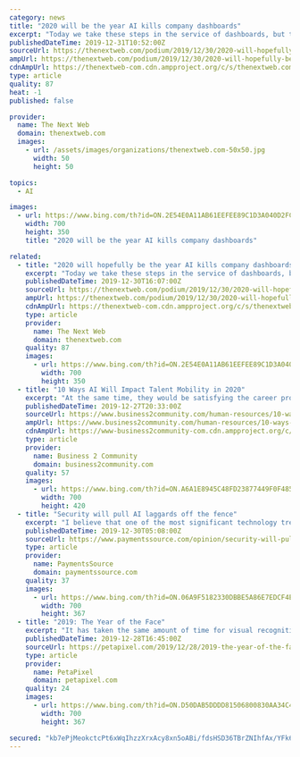 ```yaml
---
category: news
title: "2020 will be the year AI kills company dashboards"
excerpt: "Today we take these steps in the service of dashboards, but the same effort can move us beyond them. Well-structured and well-defined metrics are the perfect training place for AI to learn what’s important so it can provide smart alerts. It’s the foundation that will make business information “push” instead of “pull.” It’s the ..."
publishedDateTime: 2019-12-31T10:52:00Z
sourceUrl: https://thenextweb.com/podium/2019/12/30/2020-will-hopefully-be-the-year-ai-kills-company-dashboards/
ampUrl: https://thenextweb.com/podium/2019/12/30/2020-will-hopefully-be-the-year-ai-kills-company-dashboards/amp/
cdnAmpUrl: https://thenextweb-com.cdn.ampproject.org/c/s/thenextweb.com/podium/2019/12/30/2020-will-hopefully-be-the-year-ai-kills-company-dashboards/amp/
type: article
quality: 87
heat: -1
published: false

provider:
  name: The Next Web
  domain: thenextweb.com
  images:
    - url: /assets/images/organizations/thenextweb.com-50x50.jpg
      width: 50
      height: 50

topics:
  - AI

images:
  - url: https://www.bing.com/th?id=ON.2E54E0A11AB61EEFEE89C1D3A040D2FC
    width: 700
    height: 350
    title: "2020 will be the year AI kills company dashboards"

related:
  - title: "2020 will hopefully be the year AI kills company dashboards"
    excerpt: "Today we take these steps in the service of dashboards, but the same effort can move us beyond them. Well-structured and well-defined metrics are the perfect training place for AI to learn what’s important so it can provide smart alerts. It’s the foundation that will make business information “push” instead of “pull.” It’s the ..."
    publishedDateTime: 2019-12-30T16:07:00Z
    sourceUrl: https://thenextweb.com/podium/2019/12/30/2020-will-hopefully-be-the-year-ai-kills-company-dashboards/
    ampUrl: https://thenextweb.com/podium/2019/12/30/2020-will-hopefully-be-the-year-ai-kills-company-dashboards/amp/
    cdnAmpUrl: https://thenextweb-com.cdn.ampproject.org/c/s/thenextweb.com/podium/2019/12/30/2020-will-hopefully-be-the-year-ai-kills-company-dashboards/amp/
    type: article
    provider:
      name: The Next Web
      domain: thenextweb.com
    quality: 87
    images:
      - url: https://www.bing.com/th?id=ON.2E54E0A11AB61EEFEE89C1D3A040D2FC
        width: 700
        height: 350
  - title: "10 Ways AI Will Impact Talent Mobility in 2020"
    excerpt: "At the same time, they would be satisfying the career progression aspiration of their employees. Research says that AI can help optimize this process. AI technologies can overcome the mobility challenges that are holding an organization back. This technology can help the HR team find better skill matches, tap a larger pool of internal talent ..."
    publishedDateTime: 2019-12-27T20:33:00Z
    sourceUrl: https://www.business2community.com/human-resources/10-ways-ai-will-impact-talent-mobility-in-2020-02271289
    ampUrl: https://www.business2community.com/human-resources/10-ways-ai-will-impact-talent-mobility-in-2020-02271289/amp
    cdnAmpUrl: https://www-business2community-com.cdn.ampproject.org/c/s/www.business2community.com/human-resources/10-ways-ai-will-impact-talent-mobility-in-2020-02271289/amp
    type: article
    provider:
      name: Business 2 Community
      domain: business2community.com
    quality: 57
    images:
      - url: https://www.bing.com/th?id=ON.A6A1E8945C48FD23877449F0F485D227
        width: 700
        height: 420
  - title: "Security will pull AI laggards off the fence"
    excerpt: "I believe that one of the most significant technology trends that will impact the financial services industry in 2020 will be the growing adoption of artificial intelligence (AI). However, even as financial institutions, issuers and payment companies increasingly embrace AI, I anticipate they will need help learning how to use it to its full ..."
    publishedDateTime: 2019-12-30T05:08:00Z
    sourceUrl: https://www.paymentssource.com/opinion/security-will-pull-ai-laggards-off-the-fence
    type: article
    provider:
      name: PaymentsSource
      domain: paymentssource.com
    quality: 37
    images:
      - url: https://www.bing.com/th?id=ON.06A9F5182330DBBE5A86E7EDCF4E32DA
        width: 700
        height: 367
  - title: "2019: The Year of the Face"
    excerpt: "It has taken the same amount of time for visual recognition to understand how to read our faces. If anything, 2019 has been the year where faces have taken center stage of visual tech, for good and bad… The most frequent usage of our faces is facial recognition for surveillance and security. It is has been the most visible because it is the ..."
    publishedDateTime: 2019-12-28T16:45:00Z
    sourceUrl: https://petapixel.com/2019/12/28/2019-the-year-of-the-face/
    type: article
    provider:
      name: PetaPixel
      domain: petapixel.com
    quality: 24
    images:
      - url: https://www.bing.com/th?id=ON.D50DAB5DDDD81506800830AA34C46262
        width: 700
        height: 367

secured: "kb7ePjMeokctcPt6xWqIhzzXrxAcy8xn5oABi/fdsHSD36TBrZNIhfAx/YFk6xZJi2A6jXYhUYtkm4h6quljEPeh2wv2Qew4BPG9OxBuanYr7lsn+RU6OArL8CrYG33/EWCHzuWu9ExtCchhLSgOAbA3ijOsjXu7vRd81Nceou3Wh0lN56M5wGoggAH0/I3jcRmAjGwBLrgMKQfNk0oKBHvnoO2VKE8PCxLcVVuTcqIBvMWGoW4ofDGbulH0MuR0hwRhTeHOCqyFd1oZ+Ar16g==;CIC0hhbllryGOQJKrrA9ng=="
---
```


